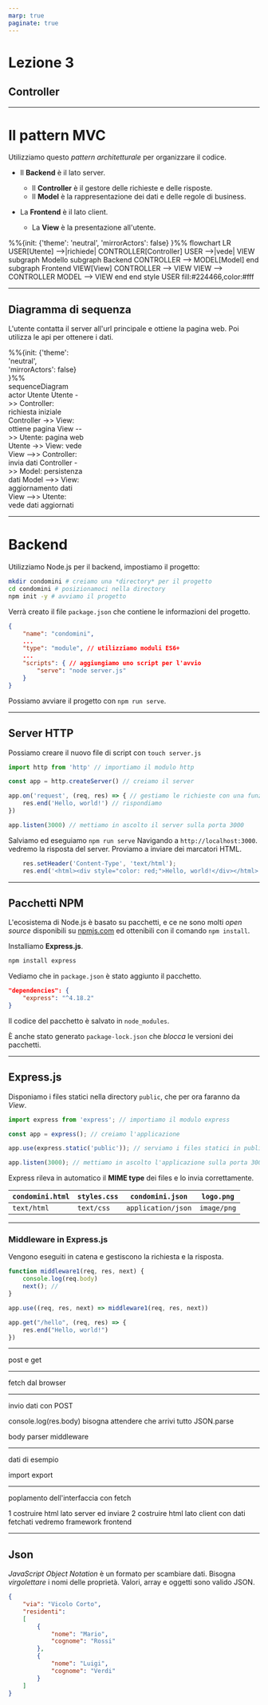 ```yaml
---
marp: true
paginate: true
---
```


<!-- _backgroundColor: var(--main-color) -->
<!-- _color: white -->
<!-- _paginate: false -->

# Lezione 3
## Controller

---

<script src="../node_modules/mermaid/dist/mermaid.min.js"></script>
<script>mermaid.initialize({startOnLoad:true, theme:"neutral", mirrorActors:false});</script>

<link rel="stylesheet" href="res/styles.css">
<link rel="stylesheet" href="res/fontawesome.css">

# Il pattern MVC

Utilizziamo questo *pattern architetturale* per organizzare il codice.

<div class="container">
<div class="content">

- Il **Backend** è il lato server.
	- Il **Controller** è il gestore delle richieste e delle risposte.
	- Il **Model** è la rappresentazione dei dati e delle regole di business.

- La **Frontend** è il lato client.
	- La **View** è la presentazione all'utente.
</div>

<div class="content">
<div class="container">
<div class="content">
<div class="mermaid">
%%{init: {'theme': 'neutral', 'mirrorActors': false} }%%
flowchart LR
	USER[Utente] -->|richiede| CONTROLLER[Controller]
	USER -->|vede| VIEW
	subgraph Modello
		subgraph Backend
			CONTROLLER --> MODEL[Model]
		end
		subgraph Frontend
			VIEW[View]
			CONTROLLER --> VIEW
			VIEW --> CONTROLLER
			MODEL --> VIEW
		end
	end
	style USER fill:#224466,color:#fff
</div>
</div>
</div>

</div>
</div>

---

## Diagramma di sequenza

L'utente contatta il server all'url principale e ottiene la pagina web. Poi utilizza le api per ottenere i dati.

<div class="container">
<div class="content">
<div class="mermaid" style="width: 30%">
%%{init: {'theme': 'neutral', 'mirrorActors': false} }%%
sequenceDiagram
	actor Utente
	Utente ->> Controller: richiesta iniziale
	Controller ->> View: ottiene pagina
	View -->> Utente: pagina web
	Utente ->> View: vede
	View -->> Controller: invia dati
	Controller ->> Model: persistenza dati
	Model -->> View: aggiornamento dati
	View -->> Utente: vede dati aggiornati
</div>
</div>
</div>

---

# Backend

Utilizziamo Node.js per il backend, impostiamo il progetto:

```bash
mkdir condomini # creiamo una *directory* per il progetto
cd condomini # posizionamoci nella directory
npm init -y # avviamo il progetto
```

Verrà creato il file `package.json` che contiene le informazioni del progetto.

```json
{
	"name": "condomini",
	...
	"type": "module", // utilizziamo moduli ES6+
	...
	"scripts": { // aggiungiamo uno script per l'avvio
		"serve": "node server.js"
	}
}
```
Possiamo avviare il progetto con `npm run serve`.

---

## Server HTTP

Possiamo creare il nuovo file di script con `touch server.js`

```javascript
import http from 'http' // importiamo il modulo http

const app = http.createServer() // creiamo il server

app.on('request', (req, res) => { // gestiamo le richieste con una funzione di callback
	res.end('Hello, world!') // rispondiamo
})

app.listen(3000) // mettiamo in ascolto il server sulla porta 3000
```
Salviamo ed eseguiamo `npm run serve` Navigando a `http://localhost:3000`. vedremo la risposta del server. Proviamo a inviare dei marcatori HTML.

```javascript
	res.setHeader('Content-Type', 'text/html');
	res.end('<html><div style="color: red;">Hello, world!</div></html>')
```

---

## Pacchetti NPM

L'ecosistema di Node.js è basato su pacchetti, e ce ne sono molti *open source* disponibili su [npmjs.com](https://www.npmjs.com/) ed ottenibili con il comando `npm install`.

Installiamo **Express.js**.

```bash
npm install express
```

Vediamo che in `package.json` è stato aggiunto il pacchetto.

```json
"dependencies": {
	"express": "^4.18.2"
}
```

Il codice del pacchetto è salvato in `node_modules`.

È anche stato generato `package-lock.json` che *blocca* le versioni dei pacchetti.

---

## Express.js

Disponiamo i files statici nella directory `public`, che per ora faranno da *View*.

```javascript
import express from 'express'; // importiamo il modulo express

const app = express(); // creiamo l'applicazione

app.use(express.static('public')); // serviamo i files statici in public/

app.listen(3000); // mettiamo in ascolto l'applicazione sulla porta 3000
```

Express rileva in automatico il **MIME type** dei files e lo invia correttamente.

<div class="content">

| `condomini.html` | `styles.css` | `condomini.json`   | `logo.png`  |
| ---------------- | ------------ | ------------------ | ----------- |
| `text/html`      | `text/css`   | `application/json` | `image/png` |
</div>

---

### Middleware in Express.js

Vengono eseguiti in catena e gestiscono la richiesta e la risposta.

```javascript
function middleware1(req, res, next) {
	console.log(req.body)
	next(); // 
}

app.use((req, res, next) => middleware1(req, res, next))

app.get("/hello", (req, res) => {
	res.end("Hello, world!")
})
```

---

post e get

---

fetch dal browser

---

invio dati con POST

console.log(res.body)
	bisogna attendere che arrivi tutto
	JSON.parse

body parser
	middleware

---

dati di esempio

import export

---

poplamento dell'interfaccia con fetch

1 costruire html lato server ed inviare
2 costruire html lato client con dati fetchati
	vedremo framework frontend

---

## Json

*JavaScript Object Notation* è un formato per scambiare dati. Bisogna *virgolettare* i nomi delle proprietà. Valori, array e oggetti sono valido JSON.
```json
{
    "via": "Vicolo Corto",
    "residenti":
    [
        {
            "nome": "Mario",
            "cognome": "Rossi"
        },
        {
            "nome": "Luigi",
            "cognome": "Verdi"
        }
    ]
}
```

